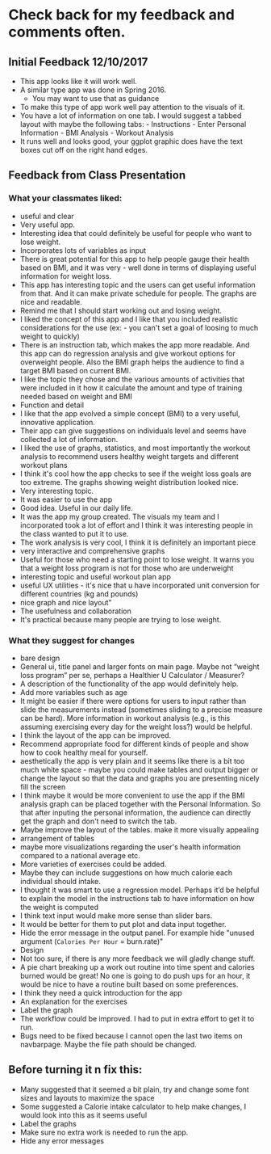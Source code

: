 # Check back for my feedback and comments often. 

## Initial Feedback 12/10/2017

- This app looks like it will work well.
- A similar type app was done in Spring 2016.
    - You may want to use that as guidance
- To make this type of app work well pay attention to the visuals of it. 
- You have a lot of information on one tab. I would suggest a tabbed layout with maybe the following tabs:
      - Instructions
      - Enter Personal Information
      - BMI Analysis
      - Workout Analysis
- It runs well and looks good, your ggplot graphic does have the text boxes cut off on the right hand edges. 


## Feedback from Class Presentation

### What your classmates liked:

- useful and clear
- Very useful app.
- Interesting idea that could definitely be useful for people who want to lose weight.
- Incorporates lots of variables as input
- There is great potential for this app to help people gauge their health based on BMI, and it was very - well done in terms of displaying useful information for weight loss. 
- This app has interesting topic and the users can get useful information from that. And it can make private schedule for people. The graphs are nice and readable. 
- Remind me that I should start working out and losing weight.
- I liked the concept of this app and I like that you included realistic considerations for the use (ex: - you can't set a goal of loosing to much weight to quickly)
- There is an instruction tab, which makes the app more readable. And this app can do regression analysis and give workout options for overweight people. Also the BMI graph helps the audience to find a target BMI based on current BMI.
- I like the topic they chose and the various amounts of activities that were included in it
how it calculate the amount  and type of training needed based on weight and BMI 
- Function and detail
- I like that the app evolved a simple concept (BMI) to a very useful, innovative application.
- Their app can give suggestions on individuals level and seems have collected a lot of information.
- I liked the use of graphs, statistics, and most importantly the workout analysis to recommend users healthy weight targets and different workout plans
- I think it's cool how the app checks to see if the weight loss goals are too extreme. The graphs showing weight distribution looked nice.
- Very interesting topic.
- It was easier to use the app
- Good idea. Useful in our daily life.
- It was the app my group created. The visuals my team and I incorporated took a lot of effort and I think it was interesting people in the class wanted to put it to use. 
- The work analysis is very cool, I think it is definitely an important piece 
- very interactive and comprehensive graphs
- Useful for those who need a starting point to lose weight. It warns you that a weight loss program is not for those who are underweight
- interesting topic and useful workout plan app
- useful UX utilities - it's nice that u have incorporated unit conversion for different countries (kg and pounds)
- nice graph and nice layout"
- The usefulness and collaboration
- It's practical because many people are trying to lose weight.



### What they suggest for changes


- bare design
- General ui, title panel and larger fonts on main page. Maybe not “weight loss program” per se, perhaps a Healthier U Calculator / Measurer? 
- A description of the functionality of the app would definitely help.
- Add more variables such as age
- It might be easier if there were options for users to input rather than slide the measurements instead (sometimes sliding to a precise measure can be hard). More information in workout analysis (e.g., is this assuming exercising every day for the weight loss?) would be helpful. 
- I think the layout of the app can be improved. 
- Recommend appropriate food for different kinds of people and show how to cook healthy meal for yourself.
- aesthetically the app is very plain and it seems like there is a bit too much white space - maybe you could make tables and output bigger or change the layout so that the data and graphs you are presenting nicely fill the screen
- I think maybe it would be more convenient to use the app if the BMI analysis graph can be placed together with the Personal Information. So that after inputing the personal information, the audience can directly get the graph and don't need to switch the tab.
- Maybe improve the layout of the tables. make it more visually appealing
- arrangement of tables 
- maybe more visualizations regarding the user's health information compared to a national average etc.
- More varieties of exercises could be added.
- Maybe they can include suggestions on how much calorie each individual should  intake.
- I thought it was smart to use a regression model. Perhaps it’d be helpful to explain the model in the instructions tab to have information on how the weight is computed  
- I think text input would make more sense than slider bars.
- It would be better for them to put plot and data input together.
- Hide the error message in the output panel. For example hide "unused argument (`Calories Per Hour` = burn.rate)"
- Design
- Not too sure, if there is any more feedback we will gladly change stuff. 
- A pie chart breaking up a work out routine into time spent and calories burned would be great! No one is going to do push ups for an hour, it would be nice to have a routine built based on some preferences.
- I think they need a quick introduction for the app
- An explanation for the exercises
- Label the graph
- The workflow could be improved. I had to put in extra effort to get it to run. 
- Bugs need to be fixed because I cannot open the last two items on navbarpage. Maybe the file path should be changed.





## Before turning it n fix this:

- Many suggested that it seemed a bit plain, try and change some font sizes and layouts to maximize the space
- Some suggested a Calorie intake calculator to help make changes, I would look into this as it seems useful
- Label the graphs
- Make sure no extra work is needed to run the app. 
- Hide any error messages